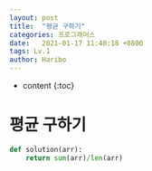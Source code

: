 ```yaml
---
layout: post
title:  "평균 구하기"
categories: 프로그래머스
date:   2021-01-17 11:40:18 +0800
tags: Lv.1
author: Haribo
---
```


* content
{:toc}
# 평균 구하기

```python
def solution(arr):
    return sum(arr)/len(arr)
```

